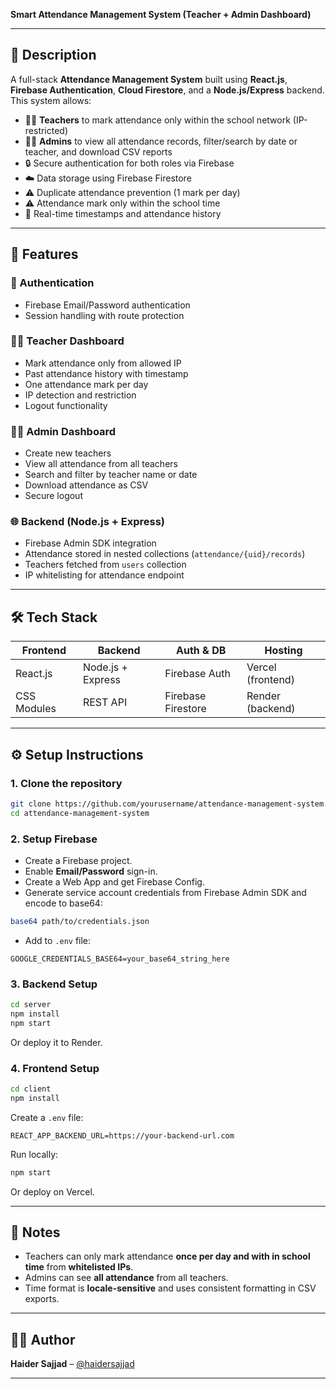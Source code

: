 **Smart Attendance Management System (Teacher + Admin Dashboard)**

---

## 📝 Description

A full-stack **Attendance Management System** built using **React.js**, **Firebase Authentication**, **Cloud Firestore**, and a **Node.js/Express** backend. This system allows:

- 👨‍🏫 **Teachers** to mark attendance only within the school network (IP-restricted)
- 👨‍💼 **Admins** to view all attendance records, filter/search by date or teacher, and download CSV reports
- 🔒 Secure authentication for both roles via Firebase
- ☁️ Data storage using Firebase Firestore
- ⚠️ Duplicate attendance prevention (1 mark per day)
- ⚠️ Attendance mark only within the school time
- 📍 Real-time timestamps and attendance history

---

## 🚀 Features

### 🔐 Authentication

- Firebase Email/Password authentication
- Session handling with route protection

### 👨‍🏫 Teacher Dashboard

- Mark attendance only from allowed IP
- Past attendance history with timestamp
- One attendance mark per day
- IP detection and restriction
- Logout functionality

### 👨‍💼 Admin Dashboard

- Create new teachers
- View all attendance from all teachers
- Search and filter by teacher name or date
- Download attendance as CSV
- Secure logout

### 🌐 Backend (Node.js + Express)

- Firebase Admin SDK integration
- Attendance stored in nested collections (`attendance/{uid}/records`)
- Teachers fetched from `users` collection
- IP whitelisting for attendance endpoint

---

## 🛠️ Tech Stack

| Frontend    | Backend           | Auth & DB          | Hosting           |
| ----------- | ----------------- | ------------------ | ----------------- |
| React.js    | Node.js + Express | Firebase Auth      | Vercel (frontend) |
| CSS Modules | REST API          | Firebase Firestore | Render (backend)  |

---

## ⚙️ Setup Instructions

### 1. Clone the repository

```bash
git clone https://github.com/yourusername/attendance-management-system.git
cd attendance-management-system
```

### 2. Setup Firebase

- Create a Firebase project.
- Enable **Email/Password** sign-in.
- Create a Web App and get Firebase Config.
- Generate service account credentials from Firebase Admin SDK and encode to base64:

```bash
base64 path/to/credentials.json
```

- Add to `.env` file:

```env
GOOGLE_CREDENTIALS_BASE64=your_base64_string_here
```

### 3. Backend Setup

```bash
cd server
npm install
npm start
```

Or deploy it to Render.

### 4. Frontend Setup

```bash
cd client
npm install
```

Create a `.env` file:

```env
REACT_APP_BACKEND_URL=https://your-backend-url.com
```

Run locally:

```bash
npm start
```

Or deploy on Vercel.

---

## 📌 Notes

- Teachers can only mark attendance **once per day and with in school time** from **whitelisted IPs**.
- Admins can see **all attendance** from all teachers.
- Time format is **locale-sensitive** and uses consistent formatting in CSV exports.

---

## 🧑‍💻 Author

**Haider Sajjad** – [@haidersajjad](https://github.com/haidersajjad)

---
